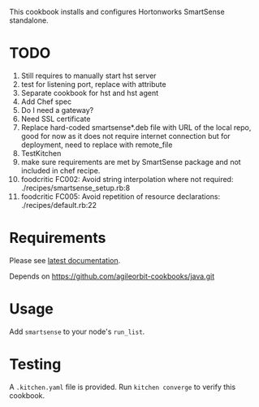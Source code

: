 This cookbook installs and configures Hortonworks SmartSense standalone.

TODO
====

1. Still requires to manually start hst server
2. test for listening port, replace with attribute
3. Separate cookbook for hst and hst agent 
4. Add Chef spec
5. Do I need a gateway?
6. Need SSL certificate
7. Replace hard-coded smartsense*.deb file with URL of the local repo, good for now as it does not require internet connection but for deployment, need to replace with remote_file
9. TestKitchen
10. make sure requirements are met by SmartSense package and not included in chef recipe.
11. foodcritic FC002: Avoid string interpolation where not required: ./recipes/smartsense_setup.rb:8
12. foodcritic FC005: Avoid repetition of resource declarations: ./recipes/default.rb:22

Requirements
============

Please see [latest documentation](http://docs.hortonworks.com/HDPDocuments/SS1/SmartSense-1.2.2/bk_smartsense_admin/content/os_requirements.html).

Depends on https://github.com/agileorbit-cookbooks/java.git

Usage
=====

Add `smartsense` to your node's `run_list`.

Testing
=======

A `.kitchen.yaml` file is provided. Run `kitchen converge` to verify this cookbook.
